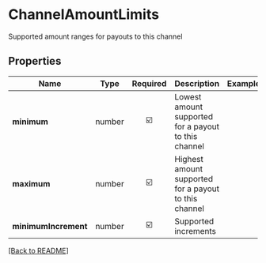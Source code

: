 # ChannelAmountLimits

Supported amount ranges for payouts to this channel

## Properties

| Name | Type | Required | Description | Examples |
|------------|:-------------:|:-------------:|-------------|:-------------:|
| **minimum** | number | ☑️ | Lowest amount supported for a payout to this channel | | |
**maximum** | number | ☑️ | Highest amount supported for a payout to this channel | | |
**minimumIncrement** | number | ☑️ | Supported increments | | |



[[Back to README]](../../README.md)